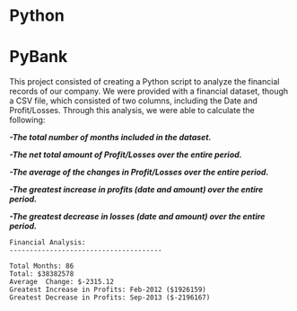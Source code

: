 # Python 

# PyBank

This project consisted of creating a Python script to analyze the financial records of our company. We were provided with a financial dataset, though a CSV file, which consisted of two columns, including the Date and Profit/Losses. Through this analysis, we were able to calculate the following:

        

 ***-The total number of months included in the dataset.***


***-The net total amount of Profit/Losses over the entire period.***


***-The average of the changes in Profit/Losses over the entire period.***


***-The greatest increase in profits (date and amount) over the entire period.***


***-The greatest decrease in losses (date and amount) over the entire period.***



    Financial Analysis:
    --------------------------------------
    
    Total Months: 86
    Total: $38382578
    Average  Change: $-2315.12
    Greatest Increase in Profits: Feb-2012 ($1926159)
    Greatest Decrease in Profits: Sep-2013 ($-2196167)

  
